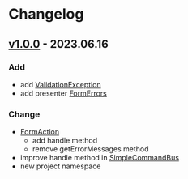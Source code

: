 # Changelog
## [v1.0.0] - 2023.06.16
### Add
- add [ValidationException](src/Validation/Exception/ValidationException.php)
- add presenter [FormErrors](src/Presenter/Feature/FormErrors.php)
### Change
- [FormAction](src/FormAction/FormAction.php)
    - add handle method
    - remove getErrorMessages method
- improve handle method in [SimpleCommandBus](src/Utilities/SimpleCommandBus/SimpleCommandBus.php)
- new project namespace

[v1.0.0]: https://github.com/grzegorz-jamroz/wp-extensions/releases/tag/v1.0.0]
